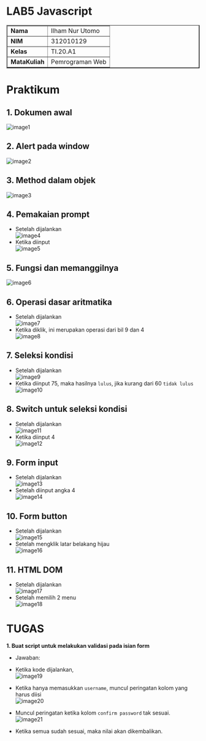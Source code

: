 # LAB5 Javascript

<table border="2" cellpading="10">
  <tr>
    <td><b>Nama</b></td>
    <td>Ilham Nur Utomo</td>
  </tr>
  <tr>
    <td><b>NIM</b></td>
    <td>312010129</td>
  </tr>
  <tr>
    <td><b>Kelas</b></td>
    <td>TI.20.A1</td>
  </tr>
  <tr>
    <td><b>MataKuliah</b></td>
    <td>Pemrograman Web</td>
  </tr>
</table>

# <b>Praktikum</b>

## <b>1. Dokumen awal </b>
![image1](image/0-1_kode-dasar.PNG)<br>

## <b>2. Alert pada window </b>
![image2](image/0-2_alert.PNG)<br>

## <b>3. Method dalam objek </b>
![image3](image/0-3_try.PNG)<br>

## <b>4. Pemakaian prompt </b>
- Setelah dijalankan<br>
![image4](image/0-4_giphy.PNG)<br>
- Ketika diinput<br>
![image5](image/0-4-1_giphy.PNG)<br>

## <b>5. Fungsi dan memanggilnya </b>
![image6](image/0-5_fungsi.PNG)<br>

## <b>6. Operasi dasar aritmatika </b>
- Setelah dijalankan<br>
![image7](image/0-6_aritmatik.PNG)<br>
- Ketika diklik, ini merupakan operasi dari bil 9 dan 4<br>
![image8](image/0-6-1_aritmatik.PNG)<br>

## <b>7. Seleksi kondisi </b>
- Setelah dijalankan<br>
![image9](image/0-7_kondisi.PNG)<br>
- Ketika diinput 75, maka hasilnya ``lulus``, jika kurang dari 60 ``tidak lulus``<br>
![image10](image/0-7-1_kondisi.PNG)<br>

## <b>8. Switch untuk seleksi kondisi </b>
- Setelah dijalankan<br>
![image11](image/0-8_switch.PNG)<br>
- Ketika diinput 4<br>
![image12](image/0-8-1_switch.PNG)<br>

## <b>9. Form input </b>
- Setelah dijalankan<br>
![image13](image/0-9_f-input.PNG)<br>
- Setelah diinput angka 4<br>
![image14](image/0-9-1_f-input.PNG)<br>

## <b>10. Form button </b>
- Setelah dijalankan<br>
![image15](image/0-10_f-button.PNG)<br>
- Setelah mengklik latar belakang hijau<br>
![image16](image/0-10-1_f-button.PNG)<br>

## <b>11. HTML DOM </b>
- Setelah dijalankan<br>
![image17](image/0-11_dom.PNG)<br>
- Setelah memilih 2 menu<br>
![image18](image/0-11-1_dom.PNG)<br>

# TUGAS
<b>1. Buat script untuk melakukan validasi pada isian form</b><br>
- Jawaban: 

- Ketika kode dijalankan,<br>
![image19](image/1-r-code.PNG)

- Ketika hanya memasukkan ``username``, muncul peringatan kolom yang harus diisi<br>
![image20](image/2-r-code.PNG)<br>

- Muncul peringatan ketika kolom ``confirm password`` tak sesuai.<br>
![image21](image/3-r-code.PNG)<br>

- Ketika semua sudah sesuai, maka nilai akan dikembalikan.

